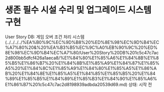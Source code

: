# 생존 필수 시설 수리 및 업그레이드 시스템 구현

User Story DB: 게임 오버 조건 처리 시스템 (../../../../%EA%B0%9C%EC%9D%B8%20%ED%8E%98%EC%9D%B4%EC%A7%80%20&%20%EA%B3%B5%EC%9C%A0%EB%90%9C%20%ED%8E%98%EC%9D%B4%EC%A7%80/User%20Story%20DB%201c5c47c7ac2d800bb5dfcf426a1aeca8/%E1%84%80%E1%85%A6%E1%84%8B%E1%85%B5%E1%86%B7%20%E1%84%8B%E1%85%A9%E1%84%87%E1%85%A5%20%E1%84%8C%E1%85%A9%E1%84%80%E1%85%A5%E1%86%AB%20%E1%84%8E%E1%85%A5%E1%84%85%E1%85%B5%20%E1%84%89%E1%85%B5%E1%84%89%E1%85%B3%E1%84%90%E1%85%A6%E1%86%B7%201c5c47c7ac2d8198939adbda20539d69.md)
상태: 시작 전